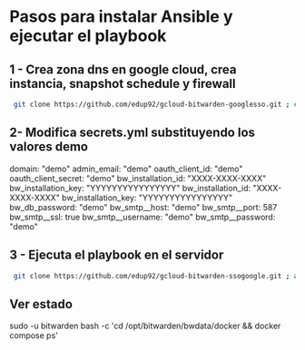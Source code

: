# Pasos para instalar Ansible y ejecutar el playbook

## 1 - Crea zona dns en google cloud, crea instancia, snapshot schedule y firewall

```bash
 git clone https://github.com/edup92/gcloud-bitwarden-googlesso.git ; chmod +x gcloud-bitwarden-googlesso/gcloud.sh ; gcloud-bitwarden-googlesso/gcloud.sh
```


## 2- Modifica secrets.yml substituyendo los valores demo

domain: "demo"
admin_email: "demo"
oauth_client_id: "demo"
oauth_client_secret: "demo"
bw_installation_id: "XXXX-XXXX-XXXX"
bw_installation_key: "YYYYYYYYYYYYYYYY"
bw_installation_id: "XXXX-XXXX-XXXX"
bw_installation_key: "YYYYYYYYYYYYYYYY"
bw_db_password: "demo"
bw_smtp__host: "demo"
bw_smtp__port: 587
bw_smtp__ssl: true
bw_smtp__username: "demo"
bw_smtp__password: "demo"


## 3 - Ejecuta el playbook en el servidor

```bash
 git clone https://github.com/edup92/gcloud-bitwarden-ssogoogle.git ; ansible-playbook gcloud-bitwarden-ssogoogle/main.yml --connection=local -e @gcloud-bitwarden-ssogoogle/secrets.yml
```

## Ver estado

sudo -u bitwarden bash -c 'cd /opt/bitwarden/bwdata/docker && docker compose ps'
